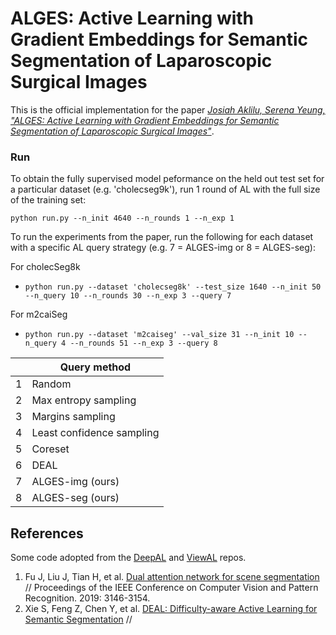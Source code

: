 # ALGES: Active Learning with Gradient Embeddings for Semantic Segmentation of Laparoscopic Surgical Images

This is the official implementation for the paper *[Josiah Aklilu, Serena Yeung, "ALGES: Active Learning with Gradient Embeddings for Semantic Segmentation of Laparoscopic Surgical Images"](https://www.mlforhc.org/2022-accepted-papers)*. 

### Run

To obtain the fully supervised model peformance on the held out test set for a particular dataset (e.g. 'cholecseg9k'), run 1 round of AL with the full size of the training set:

`python run.py --n_init 4640 --n_rounds 1 --n_exp 1`

To run the experiments from the paper, run the following for each dataset with a specific AL query strategy (e.g. 7 = ALGES-img or 8 = ALGES-seg):

For cholecSeg8k
- `python run.py --dataset 'cholecseg8k' --test_size 1640 --n_init 50 --n_query 10 --n_rounds 30 --n_exp 3 --query 7`

For m2caiSeg
- `python run.py --dataset 'm2caiseg' --val_size 31 --n_init 10 --n_query 4 --n_rounds 51 --n_exp 3 --query 8`

|  | Query method |
| --- | --- |
| 1 | Random |
| 2 | Max entropy sampling |
| 3 | Margins sampling |
| 4 | Least confidence sampling |
| 5 | Coreset |
| 6 | DEAL |
| 7 | ALGES-img (ours) |
| 8 | ALGES-seg (ours) |

## References
Some code adopted from the [DeepAL](https://github.com/ej0cl6/deep-active-learning) and [ViewAL](https://github.com/nihalsid/ViewAL) repos. 

1. Fu J, Liu J, Tian H, et al. [Dual attention network for scene segmentation](https://arxiv.org/pdf/1809.02983.pdf) // Proceedings of the IEEE Conference on Computer Vision and Pattern Recognition. 2019: 3146-3154.
2. Xie S, Feng Z, Chen Y, et al. [DEAL: Difficulty-aware Active Learning for Semantic Segmentation](https://arxiv.org/pdf/2010.08705.pdf) //
